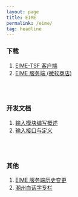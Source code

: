 ```yaml
---
layout: page
title: EIME
permalink: /eime/
tag: headline
---
```



<h3>下载</h3>
<ol>
	<li class="posts-list-item">
		<a class="posts-list-name" href="2022/03/30/eime-tsf-client.html">EIME-TSF 客户端</a>
	</li>
	<li class="posts-list-item">
		<a class="posts-list-name" href="https://www.microsoft.com/store/apps/9NFZN61GQHF8">EIME 服务端 (微软商店)</a>
	</li>
</ol>

<br>
<br>
<h3>开发文档</h3>
<ol>
	<li class="posts-list-item">
		<a class="posts-list-name" href="etkxx-input-addon.html">输入模块编写概述</a>
	</li>
	<li class="posts-list-item">
		<a class="posts-list-name" href="etkxx-input-addon-devel.html">输入接口与定义</a>
	</li>
</ol>
<br>
<br>
<h3>其他</h3>
<ol>
	<li class="posts-list-item">
		<a class="posts-list-name" href="eime-server-changelog.html">EIME 服务端历史变更</a>
	</li>
	<li class="posts-list-item">
		<a class="posts-list-name" href="../puj/">潮州白话字专栏</a>
	</li>
</ol>


